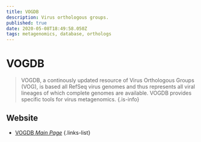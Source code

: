 ```yaml
---
title: VOGDB
description: Virus orthologous groups.
published: true
date: 2020-05-08T18:49:58.050Z
tags: metagenomics, database, orthologs
---
```


# VOGDB

> VOGDB, a continously updated resource of Virus Orthologous Groups (VOG), is based all RefSeq virus genomes and thus represents all viral lineages of which complete genomes are available. VOGDB provides specific tools for virus metagenomics.
{.is-info}

 

## Website 

- [VOGDB *Main Page*](http://vogdb.org/)
 {.links-list}

 